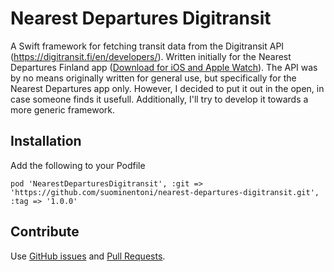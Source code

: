 
# Nearest Departures Digitransit

A Swift framework for fetching transit data from the Digitransit API (https://digitransit.fi/en/developers/). Written initially for the Nearest Departures Finland app ([Download for iOS and Apple Watch](https://itunes.apple.com/fi/app/hsl-lahimmat-lahdot/id1137708015?mt=8)). The API was by no means originally written for general use, but specifically for the Nearest Departures app only. However, I decided to put it out in the open, in case someone finds it usefull. Additionally, I'll try to develop it towards a more generic framework.

## Installation

Add the following to your Podfile

`pod 'NearestDeparturesDigitransit', :git => 'https://github.com/suominentoni/nearest-departures-digitransit.git', :tag => '1.0.0'`

## Contribute

Use [GitHub issues](https://github.com/suominentoni/nearest-departures/issues) and [Pull Requests](https://github.com/suominentoni/nearest-departures/pulls).

